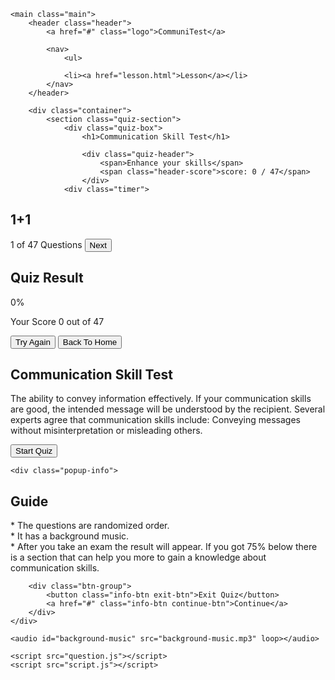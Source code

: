 <!DOCTYPE html> 
<html lang="eb"> 

<head> 
    <meta charset="UTF-8"> 
    <meta http-equiv="X-UA-Compatible" content="IE=edge"> 
    <meta name="viewport" content="width=device-width, initial-scaled=1.0"> 
    <title>CommuniTest</title> 
    <link rel="stylesheet" href="style.css"> 
    

</head> 
<body>

    <main class="main"> 
        <header class="header"> 
            <a href="#" class="logo">CommuniTest</a> 
            
            <nav>
                <ul> 
    
                <li><a href="lesson.html">Lesson</a></li>
            </nav> 
        </header> 

        <div class="container"> 
            <section class="quiz-section"> 
                <div class="quiz-box"> 
                    <h1>Communication Skill Test</h1> 
                    
                    <div class="quiz-header"> 
                        <span>Enhance your skills</span>
                        <span class="header-score">score: 0 / 47</span> 
                    </div> 
                <div class="timer">
                   
</div>


<h2 class="question-text">1+1</h2> 

<div class="option-list"> 
<!-- <div class="option"> 
<span>A. Mama</span> 
</div> 
<div class="option"> 
<span>B. mo</span> 
</div> 
<div class="option"> 
<span>C. HAHAHA</span> 
</div> 
<div class="option"> 
<span>D. diko alam</span> 
</div> --> 
</div> 

<div class="quiz-footer"> 
<span class="question-total">1 of 47 Questions</span> 
<button class="next-btn">Next</button> 
</div>
</div> 

<div class="result-box"> 
<h2>Quiz Result</h2> 
<div class="percentage-container"> 
<div class="circular-progress"> 
<span class="progress-value">0%</span> 
</div> 

<span class="score-text">Your Score 0 out of 47</span> 

<div class="feedback-text"></div>

<div class="buttons"> 
<button class="tryAgain-btn">Try Again</button> 
<button class="goHome-btn">Back To Home</button> 
</div> 
</div> 
</section>

<section class="home"> 
<div class="home-content"> 
<h1>Communication Skill Test</h1> 
<p>The ability to convey information effectively. If your communication skills are good, the intended message will be understood by the recipient. Several experts agree that communication skills include: Conveying messages without misinterpretation or misleading others.</p> 
<button class="start-btn">Start Quiz</button> 
</div> 
</section> 
</div> 
</main> 

    <div class="popup-info"> 
<h2>Guide</h2> 
        <div class="info"> * The questions are randomized order.</div> 
        <div class="info"> * It has a background music. </div>
        <div class="info"> * After you take an exam the result will appear. If you got 75% below there is a section that can help you more to gain a knowledge about communication skills.</div> 
        

        <div class="btn-group"> 
            <button class="info-btn exit-btn">Exit Quiz</button> 
            <a href="#" class="info-btn continue-btn">Continue</a> 
        </div> 
    </div> 

    <audio id="background-music" src="background-music.mp3" loop></audio>

    <script src="question.js"></script> 
    <script src="script.js"></script> 

</body> 
</html>
